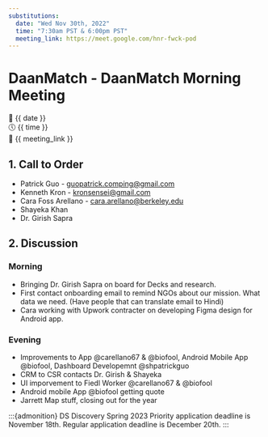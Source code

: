 ```yaml
---
substitutions:
  date: "Wed Nov 30th, 2022"
  time: "7:30am PST & 6:00pm PST"
  meeting_link: https://meet.google.com/hnr-fwck-pod
---
```


# DaanMatch - DaanMatch Morning Meeting

📅 {{ date }} <br>
🕔 {{ time }} <br>
🔗 {{ meeting_link }} <br>

## 1. Call to Order

- Patrick Guo - guopatrick.comping@gmail.com
- Kenneth Kron - kronsensei@gmail.com
- Cara Foss Arellano - cara.arellano@berkeley.edu
- Shayeka Khan
- Dr. Girish Sapra

## 2. Discussion

### Morning

- Bringing Dr. Girish Sapra on board for Decks and research.
- First contact onboarding email to remind NGOs about our mission. What data we need. (Have people that can translate email to Hindi)
- Cara working with Upwork contracter on developing Figma design for Android app.

### Evening

- Improvements to App @carellano67 & @biofool, Android Mobile App @biofool, Dashboard Developemnt @shpatrickguo
- CRM to CSR contacts Dr. Girish & Shayeka
- UI imporvement to Fiedl Worker @carellano67 & @biofool
- Android mobile App @biofool getting quote
- Jarrett Map stuff, closing out for the year



:::{admonition} DS Discovery Spring 2023
Priority application deadline is November 18th.
Regular application deadline is December 20th.
:::
